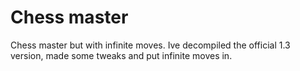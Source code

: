 # Chess master
Chess master but with infinite moves.
Ive decompiled the official 1.3 version, made some tweaks and put infinite moves in.
